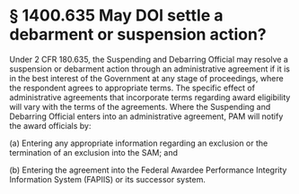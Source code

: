 # § 1400.635   May DOI settle a debarment or suspension action?

Under 2 CFR 180.635, the Suspending and Debarring Official may resolve a suspension or debarment action through an administrative agreement if it is in the best interest of the Government at any stage of proceedings, where the respondent agrees to appropriate terms. The specific effect of administrative agreements that incorporate terms regarding award eligibility will vary with the terms of the agreements. Where the Suspending and Debarring Official enters into an administrative agreement, PAM will notify the award officials by:


(a) Entering any appropriate information regarding an exclusion or the termination of an exclusion into the SAM; and


(b) Entering the agreement into the Federal Awardee Performance Integrity Information System (FAPIIS) or its successor system.




